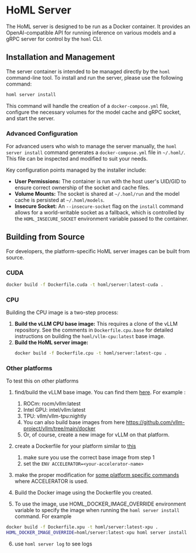 # HoML Server

The HoML server is designed to be run as a Docker container. It provides an OpenAI-compatible API for running inference on various models and a gRPC server for control by the `homl` CLI.

## Installation and Management

The server container is intended to be managed directly by the `homl` command-line tool. To install and run the server, please use the following command:

```bash
homl server install
```

This command will handle the creation of a `docker-compose.yml` file, configure the necessary volumes for the model cache and gRPC socket, and start the server.

### Advanced Configuration

For advanced users who wish to manage the server manually, the `homl server install` command generates a `docker-compose.yml` file in `~/.homl/`. This file can be inspected and modified to suit your needs.

Key configuration points managed by the installer include:
-   **User Permissions:** The container is run with the host user's UID/GID to ensure correct ownership of the socket and cache files.
-   **Volume Mounts:** The socket is shared at `~/.homl/run` and the model cache is persisted at `~/.homl/models`.
-   **Insecure Socket:** An `--insecure-socket` flag on the `install` command allows for a world-writable socket as a fallback, which is controlled by the `HOML_INSECURE_SOCKET` environment variable passed to the container.

## Building from Source

For developers, the platform-specific HoML server images can be built from source.

### CUDA
```bash
docker build -f Dockerfile.cuda -t homl/server:latest-cuda .
```

### CPU
Building the CPU image is a two-step process:
1.  **Build the vLLM CPU base image:** This requires a clone of the vLLM repository. See the comments in `Dockerfile.cpu.base` for detailed instructions on building the `homl/vllm-cpu:latest` base image.
2.  **Build the HoML server image:**
    ```bash
    docker build -f Dockerfile.cpu -t homl/server:latest-cpu .
    ```

### Other platforms
To test this on other platforms

1. find/build the vLLM base image. You can find them [here](https://hub.docker.com/search?q=vllm). For example :

    1. ROCm:   rocm/vllm:latest
    2. Intel GPU: intel/vllm:latest
    3. TPU: vllm/vllm-tpu:nightly
    4. You can also build base images from here https://github.com/vllm-project/vllm/tree/main/docker
    5. Or, of course, create a new image for vLLM on that platform.

2. create a Dockerfile for your platform similar to [this](Dockerfile.cpu)
    1. make sure you use the correct base image from step 1
    2. set the `ENV ACCELERATOR=<your-accelerator-name>`
3. make the proper modification for [some platform specific commands](homl_server/model_manager.py) where ACCELERATOR is used.
4. Build the Docker image using the Dockerfile you created.
5. To use the image, use HOML_DOCKER_IMAGE_OVERRIDE environment variable to specify the image when running the `homl server install` command. For example
```bash
docker build -f Dockerfile.xpu -t homl/server:latest-xpu .
HOML_DOCKER_IMAGE_OVERRIDE=homl/server:latest-xpu homl server install
```
6. use `homl server log` to see logs


